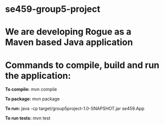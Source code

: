 # se459-group5-project

# We are developing Rogue as a Maven based Java application

# Commands to compile, build and run the application:

**To compile:**
mvn compile

**To package:**
mvn package

**To run:**
java -cp target/group5project-1.0-SNAPSHOT.jar se459.App

**To run tests:**
mvn test